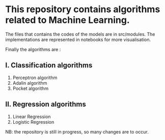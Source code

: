 # This repository contains algorithms related to Machine Learning.

The files that contains the codes of the models are in src/modules.
The implementations are represented in notebooks for more visualisation. 

Finally the algorithms are :  
## I. Classification algorithms
1. Perceptron algorithm
2. Adalin algorithm
3. Pocket algorithm

## II. Regression algorithms
1. Linear Regression
2. Logistic Regression

NB: the repository is still in progress, so many changes are to occur.
